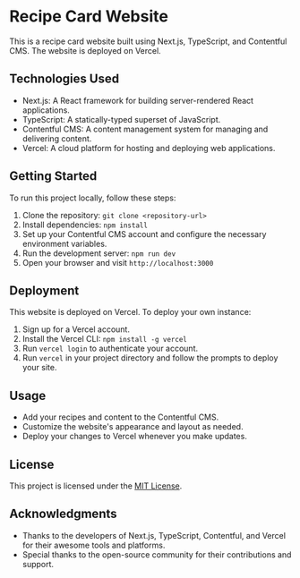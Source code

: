 # Recipe Card Website

This is a recipe card website built using Next.js, TypeScript, and Contentful CMS. The website is deployed on Vercel.

## Technologies Used

- Next.js: A React framework for building server-rendered React applications.
- TypeScript: A statically-typed superset of JavaScript.
- Contentful CMS: A content management system for managing and delivering content.
- Vercel: A cloud platform for hosting and deploying web applications.

## Getting Started

To run this project locally, follow these steps:

1. Clone the repository: `git clone <repository-url>`
2. Install dependencies: `npm install`
3. Set up your Contentful CMS account and configure the necessary environment variables.
4. Run the development server: `npm run dev`
5. Open your browser and visit `http://localhost:3000`

## Deployment

This website is deployed on Vercel. To deploy your own instance:

1. Sign up for a Vercel account.
2. Install the Vercel CLI: `npm install -g vercel`
3. Run `vercel login` to authenticate your account.
4. Run `vercel` in your project directory and follow the prompts to deploy your site.

## Usage

- Add your recipes and content to the Contentful CMS.
- Customize the website's appearance and layout as needed.
- Deploy your changes to Vercel whenever you make updates.

## License

This project is licensed under the [MIT License](LICENSE).

## Acknowledgments

- Thanks to the developers of Next.js, TypeScript, Contentful, and Vercel for their awesome tools and platforms.
- Special thanks to the open-source community for their contributions and support.

